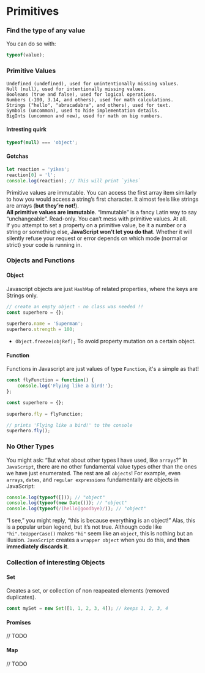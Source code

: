 # Primitives

### Find the type of any value
You can do so with:
```javascript
typeof(value);
```

### Primitive Values

    Undefined (undefined), used for unintentionally missing values.
    Null (null), used for intentionally missing values.
    Booleans (true and false), used for logical operations.
    Numbers (-100, 3.14, and others), used for math calculations.
    Strings ("hello", "abracadabra", and others), used for text.
    Symbols (uncommon), used to hide implementation details.
    BigInts (uncommon and new), used for math on big numbers.

#### Intresting quirk
```javascript
typeof(null) === 'object';
```

#### Gotchas
```javascript
let reaction = 'yikes';
reaction[0] = 'l';
console.log(reaction); // This will print `yikes`
```
Primitive values are immutable. You can access the first array item similarly to how you would access a string’s first character. It almost feels like strings are arrays (**but they’re not!**).  
**All primitive values are immutable**. “Immutable” is a fancy Latin way to say “unchangeable”. Read-only. You can’t mess with primitive values. At all.  
If you attempt to set a property on a primitive value, be it a number or a string or something else, **JavaScript won’t let you do that**. Whether it will silently refuse your request or error depends on which mode (normal or strict) your code is running in.

### Objects and Functions
#### Object
Javascript objects are just `HashMap` of related properties, where the keys are Strings only.
```javascript
// create an empty object - no class was needed !!
const superhero = {};
 
superhero.name = 'Superman';  
superhero.strength = 100;
```
* `Object.freeze(objRef);`
To avoid property mutation on a certain object.

#### Function
Functions in Javascript are just values of type `Function`, it's a simple as that! 
```javascript
const flyFunction = function() {  
    console.log('Flying like a bird!');
};

const superhero = {};
 
superhero.fly = flyFunction;

// prints 'Flying like a bird!' to the console
superhero.fly();
```

### No Other Types
You might ask: “But what about other types I have used, like `arrays`?”
In `JavaScript`, there are no other fundamental value types other than the ones we have just enumerated. The rest are all `objects`! For example, even `arrays`, `dates`, and `regular expressions` fundamentally are objects in JavaScript:
```javascript
console.log(typeof([])); // "object"
console.log(typeof(new Date())); // "object"
console.log(typeof(/(hello|goodbye)/)); // "object"
```
“I see,” you might reply, “this is because everything is an object!” Alas, this is a popular urban legend, but it’s not true. Although code like `"hi".toUpperCase()` makes `"hi"` seem like an `object`, this is nothing but an illusion. `JavaScript` creates a `wrapper object` when you do this, and **then immediately discards it**.

### Collection of interesting Objects
#### Set
Creates a set, or collection of non reapeated elements (removed duplicates).
```javascript
const mySet = new Set([1, 1, 2, 3, 4]); // keeps 1, 2, 3, 4
```

#### Promises
// TODO

#### Map
// TODO
